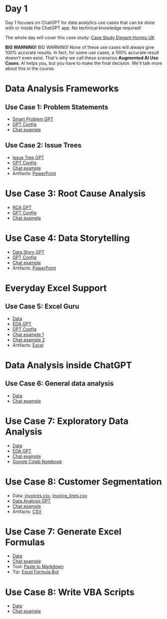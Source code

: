 # Day 1

Day 1 focuses on ChatGPT for data analytics use cases that can be done with or inside the ChatGPT app. No technical knowledge required!

The whole day will cover this case study: [Case Study Elegant Homes UK](https://github.com/tobiaszwingmann/chatgpt-for-data-analytics-bootcamp/blob/main/day%201/Case%20Study%20Elegant%20Homes%20UK.pdf)

**BIG WARNING!** BIG WARNING! None of these use cases will always give 100% accurate results. In fact, for some use cases, a 100% accurate result doesn't even exist. That's why we call these scenarios **Augmented AI Use Cases**. AI helps you, but you have to make the final decision. We'll talk more about this in the course.

# Data Analysis Frameworks
## Use Case 1: Problem Statements
- [Smart Problem GPT](https://chatgpt.com/g/g-tHZOlUaYD-smart-problem-gpt)
- [GPT Config](https://github.com/tobiaszwingmann/chatgpt-for-data-analytics-bootcamp/blob/main/day%201/gpt-configs/01_smart-problem-gpt.md)
- [Chat example](https://chatgpt.com/share/68a04842-8f28-800b-b1b8-47fe2ba648bc)

## Use Case 2: Issue Trees
- [Issue Tree GPT](https://chatgpt.com/g/g-qaKT45vrL-issue-tree-gpt)
- [GPT Config](https://github.com/tobiaszwingmann/chatgpt-for-data-analytics-bootcamp/blob/main/day%201/gpt-configs/02_issue-tree-gpt.md)
- [Chat example](https://chatgpt.com/share/68a06db4-830c-800b-896c-4f9f4e073ffc)
- Artifacts: [PowerPoint](https://github.com/tobiaszwingmann/chatgpt-for-data-analytics-bootcamp/blob/main/day%201/artifacts/Elegant_Homes_Segmentation_Issue_Tree.pptx)

# Use Case 3: Root Cause Analysis
- [RCA GPT](https://chatgpt.com/g/g-68a595214cdc8191885d097cdd8243d2-rca-gpt)
- [GPT Config](https://github.com/tobiaszwingmann/chatgpt-for-data-analytics-bootcamp/blob/main/day%201/gpt-configs/03_rca-gpt.md)
- [Chat example](https://chatgpt.com/share/68a59710-69e0-800b-8428-847b2ad415f0)

# Use Case 4: Data Storytelling
- [Data Story GPT](https://chatgpt.com/g/g-68a5979657f88191bf8edb5aa6c632e4-data-storytelling-gpt)
- [GPT Config](https://github.com/tobiaszwingmann/chatgpt-for-data-analytics-bootcamp/blob/main/day%201/gpt-configs/04_data-storytelling-gpt.md)
- [Chat example](https://chatgpt.com/share/68a59c59-2820-800b-9c7b-bc4f69a3da26)
- Artifacts: [PowerPoint](https://github.com/tobiaszwingmann/chatgpt-for-data-analytics-bootcamp/blob/main/day%201/artifacts/Elegant_Homes_Segmentation_Presentation.pptx)

# Everyday Excel Support 
## Use Case 5: Excel Guru
- [Data](https://github.com/tobiaszwingmann/chatgpt-for-data-analytics-bootcamp/blob/main/data/consolidated_customer_report.xlsx)
- [EDA GPT](https://chatgpt.com/g/g-68a4cf16611c81919e185a006c193d70-excel-guru)
- [GPT Config](https://github.com/tobiaszwingmann/chatgpt-for-data-analytics-bootcamp/blob/main/day%201/gpt-configs/05_excel-guru-gpt.md)
- [Chat example 1](https://chatgpt.com/share/68a4d93d-1804-800b-b3cf-f20ad782a770)
- [Chat example 2](https://chatgpt.com/share/68a4d6b7-aa94-800b-9ff3-bc4ff3acff23)
- Artifacts: [Excel](https://github.com/tobiaszwingmann/chatgpt-for-data-analytics-bootcamp/blob/main/day%201/artifacts/consolidated_customer_report_with_segments.xlsx)

# Data Analysis inside ChatGPT
## Use Case 6: General data analysis
- [Data](https://github.com/tobiaszwingmann/chatgpt-for-data-analytics-bootcamp/blob/main/data/consolidated_customer_report_tidy.xlsx)
- [Chat example](https://chatgpt.com/share/68a57d5e-d20c-800b-886a-4fa6571d1c75)

# Use Case 7: Exploratory Data Analysis
- [Data](https://github.com/tobiaszwingmann/chatgpt-for-data-analytics-bootcamp/blob/main/data/consolidated_customer_report_tidy.xlsx)
- [EDA GPT](https://chatgpt.com/g/g-68a37ec2e9208191862b8cc8a9dec43f-eda-gpt)
- [Chat example](https://chatgpt.com/share/68a5aebb-a3a8-800b-831e-9159ccca0a73)
- [Google Colab Notebook](https://colab.research.google.com/drive/1qfhc7__I0594N2eKzghVITDlDk8Ubizv?usp=sharing) 

# Use Case 8: Customer Segmentation
- Data: [invoices.csv](https://github.com/tobiaszwingmann/chatgpt-for-data-analytics-bootcamp/blob/main/data/invoices.csv), [invoice_lines.csv](https://github.com/tobiaszwingmann/chatgpt-for-data-analytics-bootcamp/blob/main/data/invoice_lines.csv)
- [Data Analysis GPT](https://chatgpt.com/g/g-68a49ec824048191a708c1d4db73d1d3-data-analysis-gpt)
- [Chat example](https://chatgpt.com/share/68a591a9-4330-800b-82fd-17fc5a363611)
- Artifacts: [CSV](https://github.com/tobiaszwingmann/chatgpt-for-data-analytics-bootcamp/blob/main/day%201/artifacts/consolidated_customer_report_with_segments.xlsx)


# Use Case 7: Generate Excel Formulas
- [Data](https://github.com/tobiaszwingmann/chatgpt-for-data-analytics/blob/main/Day%201/Email-Report.xlsx)
- [Chat example](https://chat.openai.com/share/dcaf6395-3d46-4149-9aa4-f7cd02737c87)
- Tool: [Paste to Markdown](https://euangoddard.github.io/clipboard2markdown/)
- Tip: [Excel Formula Bot](https://formulabot.com)

# Use Case 8: Write VBA Scripts
- [Data](https://github.com/tobiaszwingmann/chatgpt-for-data-analytics/blob/main/Day%201/Managers_sales_report.xlsx)
- [Chat example](https://chat.openai.com/share/85e0d622-6ded-494e-9767-9826cb919d6f)
